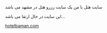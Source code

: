 سایت هتل با من یک سایت رزرو هتل در مشهد می باشد
<p>این سایت در حال ارتقا می باشد...</p>
<p><a href="hotelbaman.com">hotelbaman.com</a>
